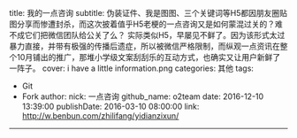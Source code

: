 title: 我的一点咨询
subtitle: 伪装证件、我是图图、三个关键词等H5都因朋友圈贴图分享而惨遭封杀，而这次披着值乎H5老梗的一点咨询又是如何蒙混过关的？难不成它们把微信团队给公关了么？ 实际类似H5，早屡见不鲜了。因为该形式太过暴力直接，并带有极强的传播后遗症，所以被微信严格限制，而纵观一点资讯在整个10月铺出的推广，那堆小学级文案刮刮乐的互动方式，也确实又让用户新鲜了一阵子。
cover: i have a little information.png
categories: 其他
tags:
  - Git
  - Fork
author:
  nick: 一点咨询
  github_name: o2team
date: 2016-12-10 13:39:00
publishDate: 2016-03-10 08:00:00
link: http://w.benbun.com/zhilifang/yidianzixun/
---

<!-- more -->

